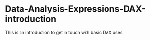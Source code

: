 # Data-Analysis-Expressions-DAX-introduction
This is an introduction to get in touch with basic DAX  uses
